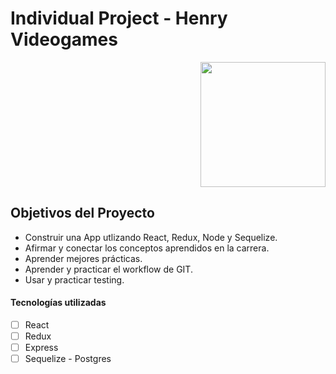 # Individual Project - Henry Videogames 

<p align="right">
  <img height="200" src='https://i.pinimg.com/originals/6e/34/17/6e34172237af32d9717e49ef8546d241.jpg' />
</p>

## Objetivos del Proyecto

- Construir una App utlizando React, Redux, Node y Sequelize.
- Afirmar y conectar los conceptos aprendidos en la carrera.
- Aprender mejores prácticas.
- Aprender y practicar el workflow de GIT.
- Usar y practicar testing.

#### Tecnologías utilizadas
- [ ] React
- [ ] Redux
- [ ] Express
- [ ] Sequelize - Postgres
